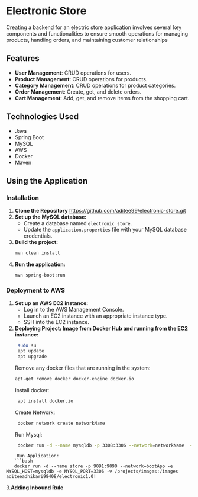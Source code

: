 # Electronic Store
Creating a backend for an electric store application involves several key components and functionalities to ensure smooth operations for managing products, handling orders, and maintaining customer relationships

## Features

- **User Management**: CRUD operations for users.
- **Product Management**: CRUD operations for products.
- **Category Management**: CRUD operations for product categories.
- **Order Management**: Create, get, and delete orders.
- **Cart Management**: Add, get, and remove items from the shopping cart.

## Technologies Used
* Java
* Spring Boot
* MySQL
* AWS
* Docker
* Maven

## Using the Application
### Installation

1. **Clone the Repository**
  https://github.com/aditee99/electronic-store.git
2. **Set up the MySQL database:**
    - Create a database named `electronic_store`.
    - Update the `application.properties` file with your MySQL database credentials.
3.  **Build the project:**
    ```bash
    mvn clean install
    ```
4. **Run the application:**
    ```bash
    mvn spring-boot:run
    ```
### Deployment to AWS

1. **Set up an AWS EC2 instance:**
    - Log in to the AWS Management Console.
    - Launch an EC2 instance with an appropriate instance type.
    - SSH into the EC2 instance.
2. **Deploying Project: Image from Docker Hub and running from the EC2 instance:**
    ```bash
     sudo su
     apt update
     apt upgrade
    ```
    Remove any docker files that are running in the system:  
    ```bash
    apt-get remove docker docker-engine docker.io
     ```
    Install docker:
   ```bash
    apt install docker.io
    ```
    Create Network:
   ```bash
    docker network create networkName
   ```
    Run Mysql:
   ```bash
    docker run -d --name mysqldb -p 3308:3306 --network=networkName  -e MYSQL_ROOT_PASSWORD=root -e MYSQL_DATABASE=electronic_store -v /projects/data:/var/lib/mysql mysql
```
    Run Application:
   ```bash
   docker run -d --name store -p 9091:9090 --network=bootApp -e MYSQL_HOST=mysqldb -e MYSQL_PORT=3306 -v /projects/images:/images aditeeadhikari98408/electronic1.0!
```
3.**Adding Inbound Rule**
  


